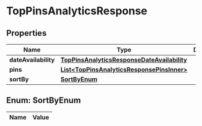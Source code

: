 

# TopPinsAnalyticsResponse

## Properties

Name | Type | Description | Notes
------------ | ------------- | ------------- | -------------
**dateAvailability** | [**TopPinsAnalyticsResponseDateAvailability**](TopPinsAnalyticsResponseDateAvailability.md) |  |  [optional]
**pins** | [**List&lt;TopPinsAnalyticsResponsePinsInner&gt;**](TopPinsAnalyticsResponsePinsInner.md) |  |  [optional]
**sortBy** | [**SortByEnum**](#SortByEnum) |  |  [optional]


## Enum: SortByEnum

Name | Value
---- | -----




